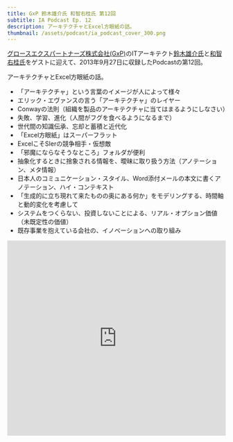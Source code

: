 ```yaml
---
title: GxP 鈴木雄介氏 和智右桂氏 第12回
subtitle: IA Podcast Ep. 12
description: アーキテクチャとExcel方眼紙の話。
thumbnail: /assets/podcast/ia_podcast_cover_300.png
---
```


[グロースエクスパートナーズ株式会社(GxP)](http://www.gxp.co.jp/)のITアーキテクト[鈴木雄介氏](https://twitter.com/yusuke_arclamp)と[和智右桂氏](https://twitter.com/digitalsoul0124)をゲストに迎えて、2013年9月27日に収録したPodcastの第12回。

アーキテクチャとExcel方眼紙の話。

- 「アーキテクチャ」という言葉のイメージが人によって様々
- エリック・エヴァンスの言う「アーキテクチャ」のレイヤー
- Conwayの法則（組織を製品のアーキテクチャに当てはまるようにしなさい）
- 失敗、学習、進化（人間がフグを食べるようになるまで）
- 世代間の知識伝承、忘却と蓄積と近代化
- 「Excel方眼紙」はスーパーフラット
- ExcelこそSIerの競争相手・仮想敵
- 「邪魔にならなそうなところ」フォルダが便利
- 抽象化するときに捨象される情報を、曖昧に取り扱う方法（アノテーション、メタ情報）
- 日本人のコミュニケーション・スタイル、Word添付メールの本文に書くアノテーション、ハイ・コンテキスト
- 「生成的に立ち現れて来たものの奥にある何か」をモデリングする、時間軸と動的変化を考慮して
- システムをつくらない、投資しないことによる、リアル・オプション価値（未既定性の価値）
- 既存事業を抱えている会社の、イノベーションへの取り組み

<iframe width="100%" height="450" scrolling="no" frameborder="no" src="https://w.soundcloud.com/player/?url=https%3A//api.soundcloud.com/tracks/283580770&amp;auto_play=false&amp;hide_related=false&amp;show_comments=true&amp;show_user=true&amp;show_reposts=false&amp;visual=true"></iframe>
